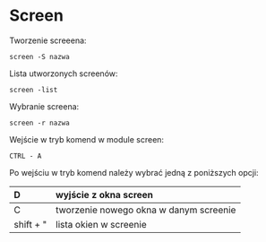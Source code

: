 # Screen
Tworzenie screeena:
```
screen -S nazwa
```
Lista utworzonych screenów:
```
screen -list
```
Wybranie screena:
```
screen -r nazwa
```
Wejście w tryb komend w module screen:

```
CTRL - A
```

Po wejściu w tryb komend należy wybrać jedną z poniższych opcji:

| D | wyjście z okna screen |
| :--- | :--- |
| C | tworzenie nowego okna w danym screenie |
| shift + " | lista okien w screenie |



